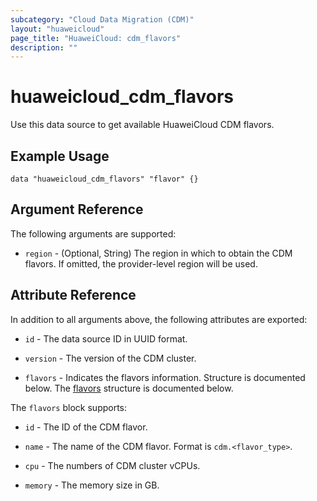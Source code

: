 ```yaml
---
subcategory: "Cloud Data Migration (CDM)"
layout: "huaweicloud"
page_title: "HuaweiCloud: cdm_flavors"
description: ""
---
```


# huaweicloud_cdm_flavors

Use this data source to get available HuaweiCloud CDM flavors.

## Example Usage

```hcl
data "huaweicloud_cdm_flavors" "flavor" {}
```

## Argument Reference

The following arguments are supported:

* `region` - (Optional, String) The region in which to obtain the CDM flavors.
  If omitted, the provider-level region will be used.

## Attribute Reference

In addition to all arguments above, the following attributes are exported:

* `id` - The data source ID in UUID format.

* `version` - The version of the CDM cluster.

* `flavors` - Indicates the flavors information. Structure is documented below.
  The [flavors](#block-flavors) structure is documented below.

<a name="block-flavors"></a>
The `flavors` block supports:

* `id` - The ID of the CDM flavor.

* `name` - The name of the CDM flavor. Format is `cdm.<flavor_type>`.

* `cpu` - The numbers of CDM cluster vCPUs.

* `memory` - The memory size in GB.
